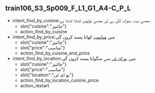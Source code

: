 ## train106_S3_Sp009_F_L1_G1_A4-C_P_L
* intent_find_by_cuisine:مجھے بہت بھوک لگی ہے اور مجھے [چائنیز](cuisine) کھانا کھانا ہے
	- slot{"cuisine":"چائنیز"}
	- action_find_by_cuisine
* intent_find_by_price:میں [مناسب](price) کھانا پسند کروں گی
	- slot{"cuisine":"چائنیز"}
	- slot{"price":"مناسب"}
	- action_find_by_cuisine_and_price
* intent_find_by_location:میں [یو ای ٹی](location) سے منگوانا پسند کروں گی
	- slot{"cuisine":"چائنیز"}
	- slot{"price":"مناسب"}
	- slot{"location":"یو ای ٹی"}
	- action_find_by_location_cuisine_price
	- action_restart